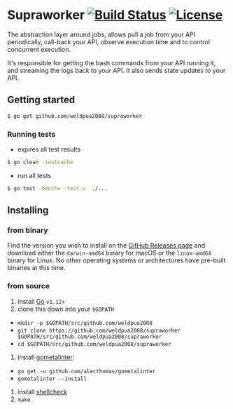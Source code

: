 # Supraworker [![Build Status](https://travis-ci.org/weldpua2008/supraworker.svg?branch=master)](https://travis-ci.org/weldpua2008/supraworker) [![License](https://img.shields.io/badge/License-Apache%202.0-blue.svg)](https://opensource.org/licenses/Apache-2.0)

The abstraction layer around jobs, allows pull a job from your API periodically, call-back your API, observe execution time and to control concurrent execution.

It's responsible for getting the bash commands from your API running it, and streaming the logs back to your API. It also sends state updates to your API.

## Getting started

```bash
$ go get github.com/weldpua2008/supraworker
```

### Running tests

*  expires all test results

```bash
$ go clean -testcache
```
* run all tests

```bash
$ go test -bench= -test.v  ./...
```

## Installing

### from binary

Find the version you wish to install on the [GitHub Releases
page](https://github.com/weldpua2008/supraworker/releases) and download either the
`darwin-amd64` binary for macOS or the `linux-amd64` binary for Linux. No other
operating systems or architectures have pre-built binaries at this time.

### from source

1. install [Go](http://golang.org) `v1.12+`
1. clone this down into your `$GOPATH`
  * `mkdir -p $GOPATH/src/github.com/weldpua2008`
  * `git clone https://github.com/weldpua2008/supraworker $GOPATH/src/github.com/weldpua2008/supraworker`
  * `cd $GOPATH/src/github.com/weldpua2008/supraworker`
1. install [gometalinter](https://github.com/alecthomas/gometalinter):
  * `go get -u github.com/alecthomas/gometalinter`
  * `gometalinter --install`
1. install [shellcheck](https://github.com/koalaman/shellcheck)
1. `make`
